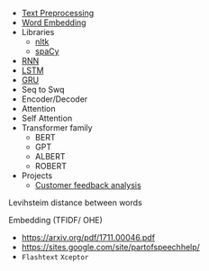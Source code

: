 - [Text Preprocessing](docs/TextPreprocessing/README.md)
- [Word Embedding](docs/WordEmbeddings/README.md)
- Libraries
  - [nltk](https://www.nltk.org/)
  - [spaCy](https://spacy.io/)
- [RNN](docs/RNN/README.md)
- [LSTM](docs/LSTM/README.md)
- [GRU](docs/GRU/README.md)
- Seq to Swq
- Encoder/Decoder
- Attention
- Self Attention
- Transformer family
  - BERT
  - GPT
  - ALBERT
  - ROBERT
- Projects
  - [Customer feedback analysis](projects/CustomerFeedbackAnalysis/README.md)

Levihsteim distance between words 

Embedding (TFIDF/ OHE)
- https://arxiv.org/pdf/1711.00046.pdf
- https://sites.google.com/site/partofspeechhelp/
- `Flashtext` `Xceptor`

